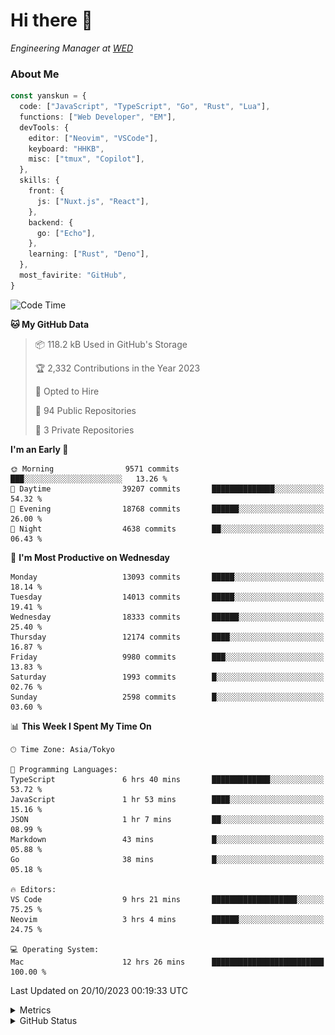 # Hi there&nbsp;:wave:

<!-- ![Alt text](https://spotify-recently-played-readme.vercel.app/api?user=31kynbuubkiu3r4qh4hjuaglhfay) -->

_Engineering Manager at [WED](https://github.com/wedinc)_

### About Me

```ts
const yanskun = {
  code: ["JavaScript", "TypeScript", "Go", "Rust", "Lua"],
  functions: ["Web Developer", "EM"],
  devTools: {
    editor: ["Neovim", "VSCode"],
    keyboard: "HHKB",
    misc: ["tmux", "Copilot"],
  },
  skills: {
    front: {
      js: ["Nuxt.js", "React"],
    },
    backend: {
      go: ["Echo"],
    },
    learning: ["Rust", "Deno"],
  },
  most_favirite: "GitHub",
}
```

<!--START_SECTION:waka-->
![Code Time](http://img.shields.io/badge/Code%20Time-511%20hrs%2022%20mins-blue)

**🐱 My GitHub Data** 

> 📦 118.2 kB Used in GitHub's Storage 
 > 
> 🏆 2,332 Contributions in the Year 2023
 > 
> 💼 Opted to Hire
 > 
> 📜 94 Public Repositories 
 > 
> 🔑 3 Private Repositories 
 > 
**I'm an Early 🐤** 

```text
🌞 Morning                9571 commits        ███░░░░░░░░░░░░░░░░░░░░░░   13.26 % 
🌆 Daytime                39207 commits       ██████████████░░░░░░░░░░░   54.32 % 
🌃 Evening                18768 commits       ██████░░░░░░░░░░░░░░░░░░░   26.00 % 
🌙 Night                  4638 commits        ██░░░░░░░░░░░░░░░░░░░░░░░   06.43 % 
```
📅 **I'm Most Productive on Wednesday** 

```text
Monday                   13093 commits       █████░░░░░░░░░░░░░░░░░░░░   18.14 % 
Tuesday                  14013 commits       █████░░░░░░░░░░░░░░░░░░░░   19.41 % 
Wednesday                18333 commits       ██████░░░░░░░░░░░░░░░░░░░   25.40 % 
Thursday                 12174 commits       ████░░░░░░░░░░░░░░░░░░░░░   16.87 % 
Friday                   9980 commits        ███░░░░░░░░░░░░░░░░░░░░░░   13.83 % 
Saturday                 1993 commits        █░░░░░░░░░░░░░░░░░░░░░░░░   02.76 % 
Sunday                   2598 commits        █░░░░░░░░░░░░░░░░░░░░░░░░   03.60 % 
```


📊 **This Week I Spent My Time On** 

```text
🕑︎ Time Zone: Asia/Tokyo

💬 Programming Languages: 
TypeScript               6 hrs 40 mins       █████████████░░░░░░░░░░░░   53.72 % 
JavaScript               1 hr 53 mins        ████░░░░░░░░░░░░░░░░░░░░░   15.16 % 
JSON                     1 hr 7 mins         ██░░░░░░░░░░░░░░░░░░░░░░░   08.99 % 
Markdown                 43 mins             █░░░░░░░░░░░░░░░░░░░░░░░░   05.88 % 
Go                       38 mins             █░░░░░░░░░░░░░░░░░░░░░░░░   05.18 % 

🔥 Editors: 
VS Code                  9 hrs 21 mins       ███████████████████░░░░░░   75.25 % 
Neovim                   3 hrs 4 mins        ██████░░░░░░░░░░░░░░░░░░░   24.75 % 

💻 Operating System: 
Mac                      12 hrs 26 mins      █████████████████████████   100.00 % 
```


 Last Updated on 20/10/2023 00:19:33 UTC
<!--END_SECTION:waka-->

<details>
  <summary>Metrics</summary>
  <img src="https://github.com/yanskun/yanskun/blob/main/github-metrics.svg" alt="Metrics">
</details>

<details>
  <summary>GitHub Status</summary>
  <picture>
    <source media="(prefers-color-scheme: dark)" srcset="https://raw.githubusercontent.com/yanskun/yanskun/master/profile-summary-card-output/nord_dark/0-profile-details.svg">
   <img src="https://raw.githubusercontent.com/yanskun/yanskun/master/profile-summary-card-output/default/0-profile-details.svg">
  </picture>
  <br>
  <picture>
    <source media="(prefers-color-scheme: dark)" srcset="https://raw.githubusercontent.com/yanskun/yanskun/master/profile-summary-card-output/nord_dark/1-repos-per-language.svg">
   <img src="https://raw.githubusercontent.com/yanskun/yanskun/master/profile-summary-card-output/default/1-repos-per-language.svg">
  </picture>
  <picture>
    <source media="(prefers-color-scheme: dark)" srcset="https://raw.githubusercontent.com/yanskun/yanskun/master/profile-summary-card-output/nord_dark/2-most-commit-language.svg">
   <img src="https://raw.githubusercontent.com/yanskun/yanskun/master/profile-summary-card-output/default/2-most-commit-language.svg">
  </picture>
  <br>
  <picture>
    <source media="(prefers-color-scheme: dark)" srcset="https://raw.githubusercontent.com/yanskun/yanskun/master/profile-summary-card-output/nord_dark/3-stats.svg">
   <img src="https://raw.githubusercontent.com/yanskun/yanskun/master/profile-summary-card-output/default/3-stats.svg">
  </picture>
  <picture>
    <source media="(prefers-color-scheme: dark)" srcset="https://raw.githubusercontent.com/yanskun/yanskun/master/profile-summary-card-output/nord_dark/4-productive-time.svg">
   <img src="https://raw.githubusercontent.com/yanskun/yanskun/master/profile-summary-card-output/default/4-productive-time.svg">
  </picture>
</details>
